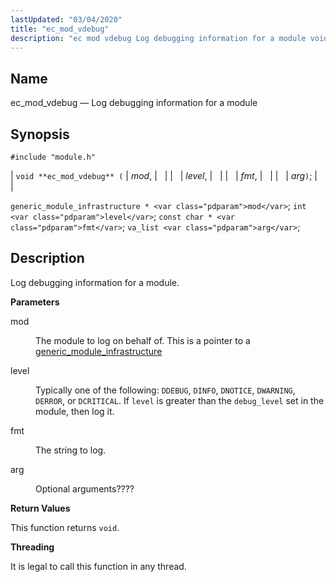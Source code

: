 ```yaml
---
lastUpdated: "03/04/2020"
title: "ec_mod_vdebug"
description: "ec mod vdebug Log debugging information for a module void ec mod vdebug mod level fmt arg generic module infrastructure mod int level const char fmt va list arg Log debugging information for a module mod The module to log on behalf of This is a pointer to a generic..."
---
```


<a name="apis.ec_mod_vdebug"></a> 
## Name

ec_mod_vdebug — Log debugging information for a module

## Synopsis

`#include "module.h"`

| `void **ec_mod_vdebug** (` | <var class="pdparam">mod</var>, |   |
|   | <var class="pdparam">level</var>, |   |
|   | <var class="pdparam">fmt</var>, |   |
|   | <var class="pdparam">arg</var>`)`; |   |

`generic_module_infrastructure * <var class="pdparam">mod</var>`;
`int <var class="pdparam">level</var>`;
`const char * <var class="pdparam">fmt</var>`;
`va_list <var class="pdparam">arg</var>`;<a name="idp49834960"></a> 
## Description

Log debugging information for a module.

**<a name="idp49836176"></a> Parameters**

<dl class="variablelist">

<dt>mod</dt>

<dd>

The module to log on behalf of. This is a pointer to a [generic_module_infrastructure](/momentum/3/3-api/structs-generic-module-infrastructure)

</dd>

<dt>level</dt>

<dd>

Typically one of the following: `DDEBUG`, `DINFO`, `DNOTICE`, `DWARNING`, `DERROR`, or `DCRITICAL`. If `level` is greater than the `debug_level` set in the module, then log it.

</dd>

<dt>fmt</dt>

<dd>

The string to log.

</dd>

<dt>arg</dt>

<dd>

Optional arguments????

</dd>

</dl>

**<a name="idp49848800"></a> Return Values**

This function returns `void`.

**<a name="idp49850160"></a> Threading**

It is legal to call this function in any thread.
